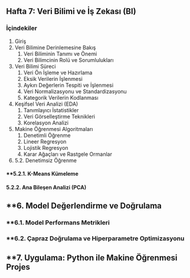 
## Hafta 7: Veri Bilimi ve İş Zekası (BI)
### **İçindekiler**

1. Giriş
2. Veri Bilimine Derinlemesine Bakış
	1. Veri Biliminin Tanımı ve Önemi
	2. Veri Bilimcinin Rolü ve Sorumlulukları
3. Veri Bilimi Süreci
	1. Veri Ön İşleme ve Hazırlama
	2. Eksik Verilerin İşlenmesi
	3. Aykırı Değerlerin Tespiti ve İşlenmesi
	4. Veri Normalizasyonu ve Standardizasyonu
	5. Kategorik Verilerin Kodlanması
4. Keşifsel Veri Analizi (EDA)
	1. Tanımlayıcı İstatistikler
	2. Veri Görselleştirme Teknikleri
	3. Korelasyon Analizi
5. Makine Öğrenmesi Algoritmaları
	1. Denetimli Öğrenme
	2. Lineer Regresyon
	3. Lojistik Regresyon
	4. Karar Ağaçları ve Rastgele Ormanlar
6. 5.2. Denetimsiz Öğrenme

#### **5.2.1. K-Means Kümeleme

#### **5.2.2. Ana Bileşen Analizi (PCA)**

## **6. Model Değerlendirme ve Doğrulama

### **6.1. Model Performans Metrikleri
### **6.2. Çapraz Doğrulama ve Hiperparametre Optimizasyonu
## **7. Uygulama: Python ile Makine Öğrenmesi Projes